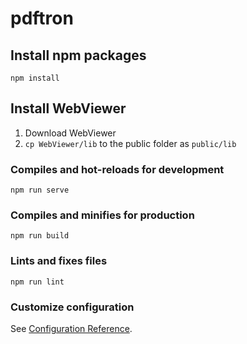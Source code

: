 # pdftron

## Install npm packages
```
npm install
```
## Install WebViewer
1. Download WebViewer
2. `cp WebViewer/lib` to the public folder as `public/lib`

### Compiles and hot-reloads for development
```
npm run serve
```

### Compiles and minifies for production
```
npm run build
```

### Lints and fixes files
```
npm run lint
```

### Customize configuration
See [Configuration Reference](https://cli.vuejs.org/config/).
